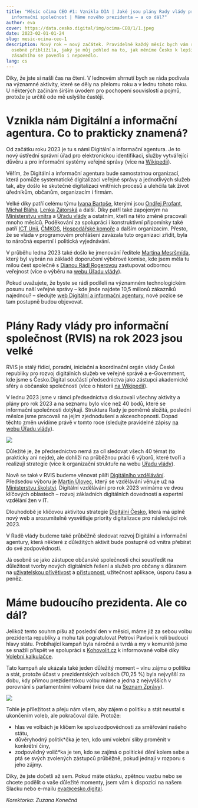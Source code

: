 ```yaml
---
title: "Měsíc očima CEO #1: Vznikla DIA | Jaké jsou plány Rady vlády pro
  informační společnost | Máme nového prezidenta – a co dál?"
author: eva
cover: https://data.cesko.digital/img/ocima-CEO/1/1.jpeg
date: 2023-02-01-01-24
slug: mesic-ocima-ceo-1
description: Nový rok – nový začátek. Pravidelně každý měsíc bych vám ráda
  osobně přiblížila, jaký je můj pohled na to, jak měníme Česko k lepšímu a co
  zásadního se povedlo i nepovedlo.
lang: cs
---
```

Díky, že jste si našli čas na čtení. V lednovém shrnutí bych se ráda podívala na významné aktivity, které se děly na přelomu roku a v lednu tohoto roku. U některých začínám širším úvodem pro pochopení souvislostí a pojmů, protože je určitě ode mě uslyšíte častěji.

# Vznikla nám Digitální a informační agentura. Co to prakticky znamená?

Od začátku roku 2023 je tu s námi Digitální a informační agentura. Je to nový ústřední správní úřad pro elektronickou identifikaci, služby vytvářející důvěru a pro informační systémy veřejné správy (více na [Wikipedii](https://cs.wikipedia.org/wiki/Digit%C3%A1ln%C3%AD_a_informa%C4%8Dn%C3%AD_agentura)).

Věřím, že Digitální a informační agentura bude samostatnou organizací, která pomůže systematické digitalizaci veřejné správy a jednotlivých služeb tak, aby došlo ke skutečné digitalizaci vnitřních procesů a ulehčila tak život úředníkům, občanům, organizacím i firmám.

Velké díky patří celému týmu [Ivana Bartoše](https://cs.wikipedia.org/wiki/Ivan_Barto%C5%A1), kterými jsou [Ondřej Profant](https://cs.wikipedia.org/wiki/Ond%C5%99ej_Profant), [Michal Bláha](https://www.linkedin.com/in/michalb/?originalSubdomain=cz), [Lenka Zátorská](https://www.vlada.cz/cz/urad-vlady/organizacni-struktura/organizacni-schema-uradu-vlady-cr-65949/) a další. Díky patří také zapojeným na [Ministerstvu vnitra](https://www.mvcr.cz) a [Úřadu vlády](https://www.vlada.cz/cz/urad-vlady/) a ostatním, kteří na této změně pracovali mnoho měsíců. Poděkování za spolupráci i konstruktivní připomínky také patří [ICT Unii](http://www.ictu.cz), [ČMKOS](http://www.cmkos.cz), [Hospodářské komoře](https://www.komora.cz) a dalším organizacím. Přesto, že se vláda v programovém prohlášení zavázala tuto organizaci zřídit, byla to náročná expertní i politická vyjednávání.

V průběhu ledna 2023 také došlo ke jmenování ředitele [Martina Mesršmída](https://www.linkedin.com/in/mesrsmid/), který byl vybrán na základě doporučení výběrové komise, kde jsem měla tu milou čest společně s [Dianou Rádl Rogerovou](https://www.linkedin.com/in/diana-r%C3%A1dl-rogerov%C3%A1-7737bb22/) zastupovat odbornou veřejnost (více o výběru na [webu Úřadu vlády](https://www.vlada.cz/cz/media-centrum/aktualne/vlada-schvalila-jmenovani-reditele-digitalni-a-informacni-agentury--je-jim-dlouholety-odbornik-na-it-a-vrcholny-manazer-martin-mesrsmid--202374/)).

Pokud uvažujete, že byste se rádi podíleli na významném technologickém posunu naší veřejné správy – kde jinde najdete 10,5 milionů zákazníků najednou? – sledujte [web Digitální a informační agentury](https://digitalizace.gov.cz), nové pozice se tam postupně budou objevovat.

# Plány Rady vlády pro informační společnost (RVIS) na rok 2023 jsou velké

RVIS je stálý řídicí, poradní, iniciační a koordinační orgán vlády České republiky pro rozvoj digitálních služeb ve veřejné správě a e-Government, kde jsme s Česko.Digital součástí předsednictva jako zástupci akademické sféry a občanské společnosti (více o historii [na Wikipedii](https://cs.wikipedia.org/wiki/Rada_vl%C3%A1dy_pro_informa%C4%8Dn%C3%AD_spole%C4%8Dnost)).

V lednu 2023 jsme v rámci předsednictva diskutovali všechny aktivity a plány pro rok 2023 a na seznamu bylo více než 40 bodů, které se informační společnosti dotýkají. Struktura Rady je poměrně složitá, poslední měsíce jsme pracovali na jejím zjednodušení a akceschopnosti. Dopad těchto změn uvidíme právě v tomto roce (sledujte pravidelné zápisy [na webu Úřadu vlády](https://www.vlada.cz/cz/ppov/rvis/zrvpis/)).

![](https://data.cesko.digital/img/ocima-CEO/1/1.jpeg)

Důležité je, že předsednictvo nemá za cíl sledovat všech 40 témat (to prakticky ani nejde), ale dohlíží na průběžnou práci 6 výborů, které tvoří a realizují strategie (více k organizační struktuře na webu [Úřadu vlády](https://www.vlada.cz/assets/ppov/rvis/zapisy_rvis/20230101_RVIS_Orgchart.pdf)).

Nově se také v RVIS budeme věnovat pilíři [Digitálního vzdělávání](https://digitalnicesko.gov.cz/evropa/). Předsedou výboru je [Martin Úlovec](https://cz.linkedin.com/in/martin-%C3%BAlovec-b50210169), který se vzdělávání věnuje už na [](https://twitter.com/msmtcr) [Ministerstvu školství](https://www.msmt.cz). Digitální vzdělávání pro rok 2023 vnímáme ve dvou klíčových oblastech – rozvoj základních digitálních dovedností a expertní vzdělání žen v IT. 

Dlouhodobě je klíčovou aktivitou strategie [Digitální Česko](https://digitalnicesko.gov.cz), která má úplně nový web a srozumitelně vysvětluje priority digitalizace pro následující rok 2023.

V Radě vlády budeme také průběžně sledovat rozvoj Digitální a informační agentury, která některé z důležitých aktivit bude postupně od vnitra přebírat do své zodpovědnosti. 

Já osobně se jako zástupce občanské společnosti chci soustředit na důležitost tvorby nových digitálních řešení a služeb pro občany s důrazem na [uživatelskou přívětivost](https://en.wikipedia.org/wiki/User_experience) a [přístupnost](https://wikisofia.cz/wiki/P%C5%99%C3%ADstupnost_webu), užitečnost aplikace, úsporu času a peněz.

# Máme budoucího prezidenta. Ale co dál?

Jelikož tento souhrn píšu až poslední den v měsíci, máme již za sebou volbu prezidenta republiky a mohu tak pogratulovat Petrovi Pavlovi k roli budoucí hlavy státu. Probíhající kampaň byla náročná a tvrdá a my v komunitě jsme se snažili přispět ve spolupráci s [Kohovolit.cz](https://kohovolit.eu) k informované volbě díky [Volební kalkulačce](https://www.volebnikalkulacka.cz). 

Tato kampaň ale ukázala také jeden důležitý moment – vlnu zájmu o politiku a stát, protože účast v prezidentských volbách (70,25 %) byla nejvyšší za dobu, kdy přímou prezidentskou volbu máme a jedna z nejvyšších v porovnání s parlamentními volbami (více dat na [Seznam Zprávy](https://www.seznamzpravy.cz/sekce/volby-prezidentske-244)).

![](https://data.cesko.digital/img/ocima-CEO/1/2.jpeg)

Tohle je příležitost a přeju nám všem, aby zájem o politiku a stát neustal s ukončením voleb, ale pokračoval dále. Protože:

* hlas ve volbách je klíčem ke spoluzodpovědnosti za směřování našeho státu,
* důvěryhodný politik*čka je ten, kdo umí volební sliby proměnit v konkrétní činy,
* zodpovědný volič*ka je ten, kdo se zajímá o politické dění kolem sebe a ptá se svých zvolených zástupců průběžně, pokud jednají v rozporu s jeho zájmy.

Díky, že jste dočetli až sem. Pokud máte otázku, zpětnou vazbu nebo se chcete podělit o vaše důležité momenty, jsem vám k dispozici na našem Slacku nebo e-mailu [eva@cesko.digital](mailto:eva@cesko.digital).

*Korektorka: Zuzana Konečná*